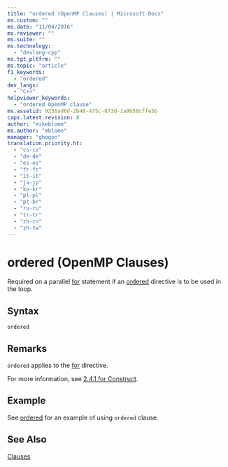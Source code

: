 ```yaml
---
title: "ordered (OpenMP Clauses) | Microsoft Docs"
ms.custom: ""
ms.date: "11/04/2016"
ms.reviewer: ""
ms.suite: ""
ms.technology: 
  - "devlang-cpp"
ms.tgt_pltfrm: ""
ms.topic: "article"
f1_keywords: 
  - "ordered"
dev_langs: 
  - "C++"
helpviewer_keywords: 
  - "ordered OpenMP clause"
ms.assetid: 9236ad6d-2b40-475c-873d-1a9b58cffe5b
caps.latest.revision: 8
author: "mikeblome"
ms.author: "mblome"
manager: "ghogen"
translation.priority.ht: 
  - "cs-cz"
  - "de-de"
  - "es-es"
  - "fr-fr"
  - "it-it"
  - "ja-jp"
  - "ko-kr"
  - "pl-pl"
  - "pt-br"
  - "ru-ru"
  - "tr-tr"
  - "zh-cn"
  - "zh-tw"
---
```

# ordered (OpenMP Clauses)
Required on a parallel [for](../../../parallel/openmp/reference/for-openmp.md) statement if an [ordered](../../../parallel/openmp/reference/ordered-openmp-directives.md) directive is to be used in the loop.  
  
## Syntax  
  
```  
ordered  
```  
  
## Remarks  
 `ordered` applies to the [for](../../../parallel/openmp/reference/for-openmp.md) directive.  
  
 For more information, see [2.4.1 for Construct](../../../parallel/openmp/2-4-1-for-construct.md).  
  
## Example  
 See [ordered](../../../parallel/openmp/reference/ordered-openmp-directives.md) for an example of using `ordered` clause.  
  
## See Also  
 [Clauses](../../../parallel/openmp/reference/openmp-clauses.md)